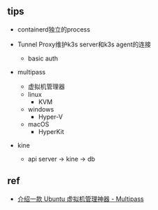 

## tips
+ containerd独立的process
+ Tunnel Proxy维护k3s server和k3s agent的连接
    + basic auth 

+ multipass
    + 虚拟机管理器
    + linux
        + KVM
    + windows
        + Hyper-V
    + macOS
        + HyperKit
+ kine
    + api server -> kine -> db

## ref
+ [介绍一款 Ubuntu 虚拟机管理神器 - Multipass](https://segmentfault.com/a/1190000039416537)